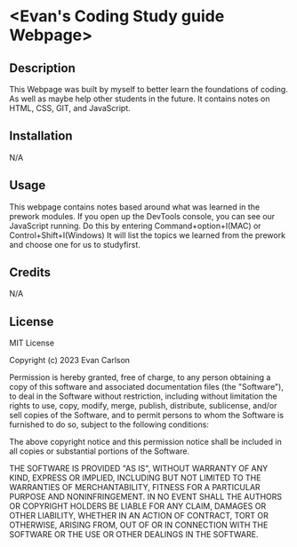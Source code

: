 # <Evan's Coding Study guide Webpage>

## Description

This Webpage was built by myself to better learn the foundations of coding. As well as maybe help other students in the future. It contains notes on HTML, CSS, GIT, and JavaScript.


## Installation

N/A


## Usage

This webpage contains notes based around what was learned in the prework modules. If you open up the DevTools console, you can see our JavaScript running. Do this by entering Command+option+I(MAC) or Control+Shift+I(Windows) It will list the topics we learned from the prework and choose one for us to studyfirst. 


## Credits

N/A


## License

MIT License

Copyright (c) 2023 Evan Carlson

Permission is hereby granted, free of charge, to any person obtaining a copy
of this software and associated documentation files (the "Software"), to deal
in the Software without restriction, including without limitation the rights
to use, copy, modify, merge, publish, distribute, sublicense, and/or sell
copies of the Software, and to permit persons to whom the Software is
furnished to do so, subject to the following conditions:

The above copyright notice and this permission notice shall be included in all
copies or substantial portions of the Software.

THE SOFTWARE IS PROVIDED "AS IS", WITHOUT WARRANTY OF ANY KIND, EXPRESS OR
IMPLIED, INCLUDING BUT NOT LIMITED TO THE WARRANTIES OF MERCHANTABILITY,
FITNESS FOR A PARTICULAR PURPOSE AND NONINFRINGEMENT. IN NO EVENT SHALL THE
AUTHORS OR COPYRIGHT HOLDERS BE LIABLE FOR ANY CLAIM, DAMAGES OR OTHER
LIABILITY, WHETHER IN AN ACTION OF CONTRACT, TORT OR OTHERWISE, ARISING FROM,
OUT OF OR IN CONNECTION WITH THE SOFTWARE OR THE USE OR OTHER DEALINGS IN THE
SOFTWARE.
